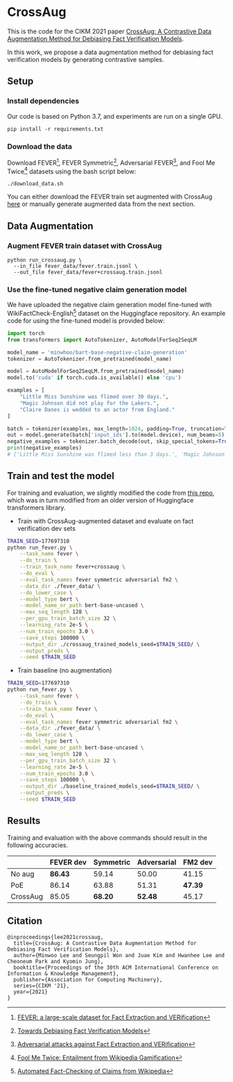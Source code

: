 # CrossAug
This is the code for the CIKM 2021 paper [CrossAug: A Contrastive Data Augmentation Method for Debiasing Fact Verification Models](https://arxiv.org/abs/2109.15107).

In this work, we propose a data augmentation method for debiasing fact verification models by generating contrastive samples.

## Setup

### Install dependencies

Our code is based on Python 3.7, and experiments are run on a single GPU.

```
pip install -r requirements.txt
```

### Download the data

Download FEVER[^1], FEVER Symmetric[^2], Adversarial FEVER[^3], and Fool Me Twice[^4] datasets using the bash script below:

```
./download_data.sh
```

You can either download the FEVER train set augmented with CrossAug [here](http://milabfile.snu.ac.kr:15000/sharing/zdhCfoLzP) or manually generate augmented data from the next section.

## Data Augmentation
### Augment FEVER train dataset with CrossAug

```
python run_crossaug.py \
  --in_file fever_data/fever.train.jsonl \
  --out_file fever_data/fever+crossaug.train.jsonl
```

### Use the fine-tuned negative claim generation model

We have uploaded the negative claim generation model fine-tuned with WikiFactCheck-English[^5] dataset on the Huggingface repository.
An example code for using the fine-tuned model is provided below:

```python
import torch
from transformers import AutoTokenizer, AutoModelForSeq2SeqLM

model_name = 'minwhoo/bart-base-negative-claim-generation'
tokenizer = AutoTokenizer.from_pretrained(model_name)

model = AutoModelForSeq2SeqLM.from_pretrained(model_name)
model.to('cuda' if torch.cuda.is_available() else 'cpu')

examples = [
    "Little Miss Sunshine was flimed over 30 days.",
    "Magic Johnson did not play for the Lakers.",
    "Claire Danes is wedded to an actor from England."
]

batch = tokenizer(examples, max_length=1024, padding=True, truncation=True, return_tensors="pt")
out = model.generate(batch['input_ids'].to(model.device), num_beams=5)
negative_examples = tokenizer.batch_decode(out, skip_special_tokens=True)
print(negative_examples)
# ['Little Miss Sunshine was flimed less than 3 days.', 'Magic Johnson played for the Lakers.', 'Claire Danes is married to an actor from France.']
```

## Train and test the model

For training and evaluation, we slightly modified the code from [this repo](https://github.com/TalSchuster/pytorch-transformers), which was in turn modified from an older version of Huggingface transformers library.

- Train with CrossAug-augmented dataset and evaluate on fact verification dev sets
```bash
TRAIN_SEED=177697310
python run_fever.py \
    --task_name fever \
    --do_train \
    --train_task_name fever+crossaug \
    --do_eval \
    --eval_task_names fever symmetric adversarial fm2 \
    --data_dir ./fever_data/ \
    --do_lower_case \
    --model_type bert \
    --model_name_or_path bert-base-uncased \
    --max_seq_length 128 \
    --per_gpu_train_batch_size 32 \
    --learning_rate 2e-5 \
    --num_train_epochs 3.0 \
    --save_steps 100000 \
    --output_dir ./crossaug_trained_models_seed=$TRAIN_SEED/ \
    --output_preds \
    --seed $TRAIN_SEED
```

- Train baseline (no augmentation)
```bash
TRAIN_SEED=177697310
python run_fever.py \
    --task_name fever \
    --do_train \
    --train_task_name fever \
    --do_eval \
    --eval_task_names fever symmetric adversarial fm2 \
    --data_dir ./fever_data/ \
    --do_lower_case \
    --model_type bert \
    --model_name_or_path bert-base-uncased \
    --max_seq_length 128 \
    --per_gpu_train_batch_size 32 \
    --learning_rate 2e-5 \
    --num_train_epochs 3.0 \
    --save_steps 100000 \
    --output_dir ./baseline_trained_models_seed=$TRAIN_SEED/ \
    --output_preds \
    --seed $TRAIN_SEED
```

## Results

Training and evaluation with the above commands should result in the following accuracies.

|          | FEVER dev | Symmetric | Adversarial | FM2 dev   |
|----------|-----------|-----------|-------------|-----------|
| No aug   | **86.43** | 59.14     | 50.00       | 41.15     |
| PoE      | 86.14     | 63.88     | 51.31       | **47.39** |
| CrossAug | 85.05     | **68.20** | **52.48**   | 45.17     |


## Citation
```
@inproceedings{lee2021crossaug,
  title={CrossAug: A Contrastive Data Augmentation Method for Debiasing Fact Verification Models},
  author={Minwoo Lee and Seungpil Won and Juae Kim and Hwanhee Lee and Cheoneum Park and Kyomin Jung},
  booktitle={Proceedings of the 30th ACM International Conference on Information & Knowledge Management},
  publisher={Association for Computing Machinery},
  series={CIKM '21},
  year={2021}
}
```

[^1]: [FEVER: a large-scale dataset for Fact Extraction and VERification](https://arxiv.org/abs/1803.05355)
[^2]: [Towards Debiasing Fact Verification Models](https://arxiv.org/abs/1908.05267)
[^3]: [Adversarial attacks against Fact Extraction and VERification](https://arxiv.org/abs/1903.05543)
[^4]: [Fool Me Twice: Entailment from Wikipedia Gamification](https://arxiv.org/abs/2104.04725)
[^5]: [Automated Fact-Checking of Claims from Wikipedia](https://aclanthology.org/2020.lrec-1.849/)